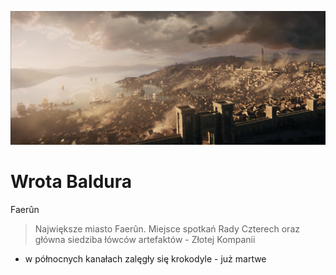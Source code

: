 <p><img src="media/baldursgate.webp"></p>

# Wrota Baldura

<a data-path="Rejony/Faerûn.md">Faerûn</a>

> Największe miasto Faerûn. Miejsce spotkań Rady Czterech oraz główna siedziba łówców artefaktów - Złotej Kompanii

- w północnych kanałach zalęgły się krokodyle - już martwe